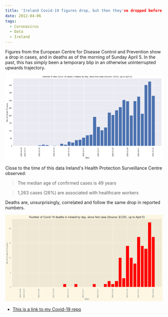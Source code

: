```yaml
---
title: 'Ireland Covid-19 figures drop, but then they've dropped before'
date: 2012-04-06
tags:
  - Coronavirus
  - Data
  - Ireland
---
```



Figures from the European Centre for Disease Control and Prevention show a drop in cases, and in deaths as of the morning of Sunday April 5. In the past, this has simply been a temporary blip in an otherwise uninterrupted upwards trajectory.

![Daily cases in Ireland](/images/ireland_cases_0504.jpg)

Close to the time of this data Ireland's Health Protection Surveillance Centre observed:

> The median age of confirmed cases is 49 years

> 1,263 cases (26%) are associated with healthcare workers

Deaths are, unsurprisingly, correlated and follow the same drop in reported numbers.

![Daily cases in Ireland](/images/ireland_deaths_0504.jpg)

* [This is a link to my Covid-19 repo](https://github.com/aodhanlutetiae/covid)
